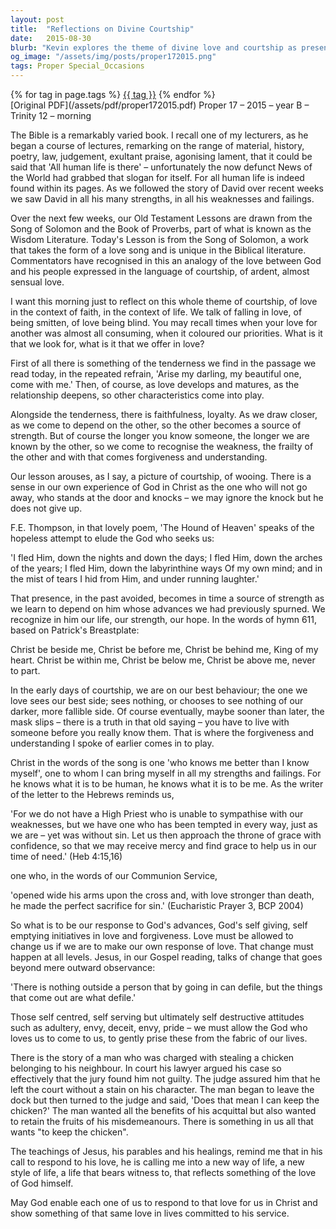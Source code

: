 ```yaml
---
layout: post
title:  "Reflections on Divine Courtship"
date:   2015-08-30
blurb: "Kevin explores the theme of divine love and courtship as presented in the Song of Solomon and the Book of Proverbs. He emphasizes the tenderness, faithfulness, and loyalty that characterize a maturing love, drawing parallels between human relationships and the relationship between God and His people. The sermon encourages a response to God's love that allows for transformation and a new way of life reflecting God's love."
og_image: "/assets/img/posts/proper172015.png"
tags: Proper Special_Occasions
---    
```

<div class="tag-pills">
    {% for tag in page.tags %}
    <a href="{{ site.baseurl }}/tag/{{ tag | slugify }}" class="tag-pill">{{ tag }}</a>
    {% endfor %}
</div>
[Original PDF](/assets/pdf/proper172015.pdf)
Proper 17 – 2015 – year B – Trinity 12 – morning

The Bible is a remarkably varied book. I recall one of my lecturers, as he began a course of lectures, remarking on the range of material, history, poetry, law, judgement, exultant praise, agonising lament, that it could be said that 'All human life is there' – unfortunately the now defunct News of the World had grabbed that slogan for itself. For all human life is indeed found within its pages. As we followed the story of David over recent weeks we saw David in all his many strengths, in all his weaknesses and failings.

Over the next few weeks, our Old Testament Lessons are drawn from the Song of Solomon and the Book of Proverbs, part of what is known as the Wisdom Literature. Today's Lesson is from the Song of Solomon, a work that takes the form of a love song and is unique in the Biblical literature. Commentators have recognised in this an analogy of the love between God and his people expressed in the language of courtship, of ardent, almost sensual love.

I want this morning just to reflect on this whole theme of courtship, of love in the context of faith, in the context of life. We talk of falling in love, of being smitten, of love being blind. You may recall times when your love for another was almost all consuming, when it coloured our priorities. What is it that we look for, what is it that we offer in love?

First of all there is something of the tenderness we find in the passage we read today, in the repeated refrain, 'Arise my darling, my beautiful one, come with me.' Then, of course, as love develops and matures, as the relationship deepens, so other characteristics come into play.

Alongside the tenderness, there is faithfulness, loyalty. As we draw closer, as we come to depend on the other, so the other becomes a source of strength. But of course the longer you know someone, the longer we are known by the other, so we come to recognise the weakness, the frailty of the other and with that comes forgiveness and understanding.

Our lesson arouses, as I say, a picture of courtship, of wooing. There is a sense in our own experience of God in Christ as the one who will not go away, who stands at the door and knocks – we may ignore the knock but he does not give up.

F.E. Thompson, in that lovely poem, 'The Hound of Heaven' speaks of the hopeless attempt to elude the God who seeks us:

'I fled Him, down the nights and down the days;
I fled Him, down the arches of the years;
I fled Him, down the labyrinthine ways
Of my own mind; and in the mist of tears
I hid from Him, and under running laughter.'

That presence, in the past avoided, becomes in time a source of strength as we learn to depend on him whose advances we had previously spurned. We recognize in him our life, our strength, our hope. In the words of hymn 611, based on Patrick's Breastplate:

Christ be beside me, Christ be before me,
Christ be behind me, King of my heart.
Christ be within me, Christ be below me,
Christ be above me, never to part.

In the early days of courtship, we are on our best behaviour; the one we love sees our best side; sees nothing, or chooses to see nothing of our darker, more fallible side. Of course eventually, maybe sooner than later, the mask slips – there is a truth in that old saying – you have to live with someone before you really know them. That is where the forgiveness and understanding I spoke of earlier comes in to play.

Christ in the words of the song is one 'who knows me better than I know myself', one to whom I can bring myself in all my strengths and failings. For he knows what it is to be human, he knows what it is to be me. As the writer of the letter to the Hebrews reminds us,

'For we do not have a High Priest who is unable to sympathise with our weaknesses, but we have one who has been tempted in every way, just as we are – yet was without sin. Let us then approach the throne of grace with confidence, so that we may receive mercy and find grace to help us in our time of need.' (Heb 4:15,16)

one who, in the words of our Communion Service,

'opened wide his arms upon the cross and, with love stronger than death, he made the perfect sacrifice for sin.' (Eucharistic Prayer 3, BCP 2004)

So what is to be our response to God's advances, God's self giving, self emptying initiatives in love and forgiveness. Love must be allowed to change us if we are to make our own response of love. That change must happen at all levels. Jesus, in our Gospel reading, talks of change that goes beyond mere outward observance:

'There is nothing outside a person that by going in can defile, but the things that come out are what defile.'

Those self centred, self serving but ultimately self destructive attitudes such as adultery, envy, deceit, envy, pride – we must allow the God who loves us to come to us, to gently prise these from the fabric of our lives.

There is the story of a man who was charged with stealing a chicken belonging to his neighbour. In court his lawyer argued his case so effectively that the jury found him not guilty. The judge assured him that he left the court without a stain on his character. The man began to leave the dock but then turned to the judge and said, 'Does that mean I can keep the chicken?' The man wanted all the benefits of his acquittal but also wanted to retain the fruits of his misdemeanours. There is something in us all that wants "to keep the chicken".

The teachings of Jesus, his parables and his healings, remind me that in his call to respond to his love, he is calling me into a new way of life, a new style of life, a life that bears witness to, that reflects something of the love of God himself.

May God enable each one of us to respond to that love for us in Christ and show something of that same love in lives committed to his service.
